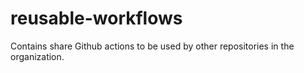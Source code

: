 # reusable-workflows
Contains share Github actions to be used by other repositories in the organization.
